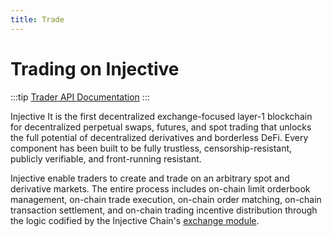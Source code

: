 ```yaml
---
title: Trade
---
```


# Trading on Injective

:::tip
[Trader API Documentation](https://api.injective.exchange/)
:::

Injective It is the first decentralized exchange-focused layer-1 blockchain for decentralized perpetual swaps, futures, and spot trading that unlocks the full potential of decentralized derivatives and borderless DeFi. Every component has been built to be fully trustless, censorship-resistant, publicly verifiable, and front-running resistant.

Injective enable traders to create and trade on an arbitrary spot and derivative markets. The entire process includes on-chain limit orderbook management, on-chain trade execution, on-chain order matching, on-chain transaction settlement, and on-chain trading incentive distribution through the logic codified by the Injective Chain's [exchange module](../develop/modules/Injective/exchange/).